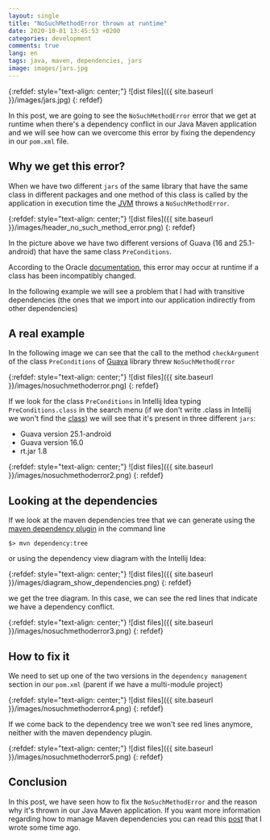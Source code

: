```yaml
---
layout: single
title: "NoSuchMethodError thrown at runtime"
date: 2020-10-01 13:45:53 +0200
categories: development
comments: true
lang: en
tags: java, maven, dependencies, jars
image: images/jars.jpg
---
```


{:refdef: style="text-align: center;"}
![dist files]({{ site.baseurl }}/images/jars.jpg)
{: refdef}

In this post, we are going to see the `NoSuchMethodError` error that we get at runtime when there's a dependency conflict in our Java Maven application and we will see how can we overcome this error by fixing the dependency in our `pom.xml` file.

Why we get this error?
--------------------------
When we have two different `jars` of the same library that have the same class in different packages and one method of this class is called by the application in execution time the <a href="https://en.wikipedia.org/wiki/Java_virtual_machine">JVM</a> throws a `NoSuchMethodError`.

{:refdef: style="text-align: center;"}
![dist files]({{ site.baseurl }}/images/header_no_such_method_error.png)
{: refdef}

In the picture above we have two different versions of Guava (16 and 25.1-android) that have the same class `PreConditions`. 

According to the Oracle <a href="https://docs.oracle.com/javase/7/docs/api/java/lang/NoSuchMethodError.html">documentation</a>, this error may occur at runtime if a class has been incompatibly changed. 

In the following example we will see a problem that I had with transitive dependencies (the ones that we import into our application indirectly from other dependencies)

A real example
--------------------------
In the following image we can see that the call to the method `checkArgument` of the class `PreConditions` of <a href="https://github.com/google/guava">Guava</a> library threw `NoSuchMethodError` 

{:refdef: style="text-align: center;"}
![dist files]({{ site.baseurl }}/images/nosuchmethoderror.png)
{: refdef}

If we look for the class `PreConditions` in Intellij Idea typing `PreConditions.class` in the search menu (if we don't write .class in Intellij we won't find the <a href="https://docs.oracle.com/javase/tutorial/java/concepts/class.html">class</a>) we will see that it's present in three different `jars`:

- Guava version 25.1-android
- Guava version 16.0
- rt.jar 1.8

{:refdef: style="text-align: center;"}
![dist files]({{ site.baseurl }}/images/nosuchmethoderror2.png)
{: refdef}

Looking at the dependencies
------------------------------
If we look at the maven dependencies tree that we can generate using the <a href="https://maven.apache.org/plugins/maven-dependency-plugin/">maven dependency plugin</a> in the command line 

```
$> mvn dependency:tree 
```
or using the dependency view diagram with the Intellij Idea:

{:refdef: style="text-align: center;"}
![dist files]({{ site.baseurl }}/images/diagram_show_dependencies.png)
{: refdef}

we get the tree diagram. In this case, we can see the red lines that indicate we have a dependency conflict.

{:refdef: style="text-align: center;"}
![dist files]({{ site.baseurl }}/images/nosuchmethoderror3.png)
{: refdef}

How to fix it 
------------------------------
We need to set up one of the two versions in the `dependency management` section in our `pom.xml` (parent if we have a multi-module project) 

{:refdef: style="text-align: center;"}
![dist files]({{ site.baseurl }}/images/nosuchmethoderror4.png)
{: refdef}

If we come back to the dependency tree we won't see red lines anymore, neither with the maven dependency plugin. 

{:refdef: style="text-align: center;"}
![dist files]({{ site.baseurl }}/images/nosuchmethoderror5.png)
{: refdef}


Conclusion
----------------------------
In this post, we have seen how to fix the `NoSuchMethodError` and the reason why it's thrown in our Java Maven application.
If you want more information regarding how to manage Maven dependencies you can read this <a href="{{ site.baseurl }}{% post_url 2018-01-24-managing-maven-dependencies %}">post</a> that I wrote some time ago.




